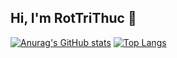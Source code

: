 ## Hi, I'm RotTriThuc 👋

[![Anurag's GitHub stats](https://github-readme-stats.vercel.app/api?username=RotTriThuc&show_icons=true)](https://github.com/anuraghazra/github-readme-stats&show_icons=true) [![Top Langs](https://github-readme-stats.vercel.app/api/top-langs/?username=RotTriThuc&layout=compact)](https://github.com/anuraghazra/github-readme-stats&layout=compact)



